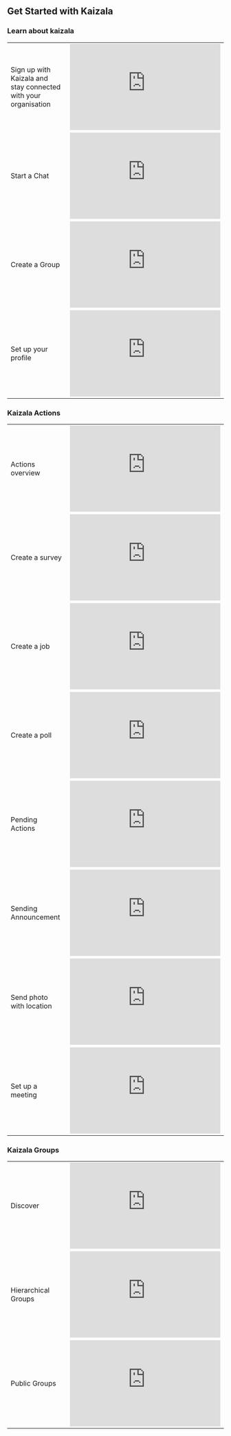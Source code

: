 ## Get Started with Kaizala

### Learn about kaizala

|                                                                |                                                                                                                            |
|----------------------------------------------------------------|----------------------------------------------------------------------------------------------------------------------------|
| Sign up with Kaizala and stay connected with your organisation | <iframe width="350" height="200" src="https://www.youtube.com/embed/JrSYq8KRYP4" frameborder="0" allowfullscreen></iframe> |
|                          Start a Chat                          | <iframe width="350" height="200" src="https://www.youtube.com/embed/1uvTGnOnh2o" frameborder="0" allowfullscreen></iframe> |
|                         Create a Group                         | <iframe width="350" height="200" src="https://www.youtube.com/embed/-g7hbbchBO4" frameborder="0" allowfullscreen></iframe> |
|                      Set up your profile                       | <iframe width="350" height="200" src="https://www.youtube.com/embed/4ceQhUhyIK0" frameborder="0" allowfullscreen></iframe> |

### Kaizala Actions

|                          |                                                                                                                            |
|--------------------------|----------------------------------------------------------------------------------------------------------------------------|
|     Actions overview     | <iframe width="350" height="200" src="https://www.youtube.com/embed/Rht_yThaPf4" frameborder="0" allowfullscreen></iframe> |
|     Create a survey      | <iframe width="350" height="200" src="https://www.youtube.com/embed/-njHV3Ze3pg" frameborder="0" allowfullscreen></iframe> |
|       Create a job       | <iframe width="350" height="200" src="https://www.youtube.com/embed/Qrk2amE1jbk" frameborder="0" allowfullscreen></iframe> |
|      Create a poll       | <iframe width="350" height="200" src="https://www.youtube.com/embed/Z-9lSaTImGw" frameborder="0" allowfullscreen></iframe> |
|     Pending Actions      | <iframe width="350" height="200" src="https://www.youtube.com/embed/CcbQJpMVSo4" frameborder="0" allowfullscreen></iframe> |
|   Sending Announcement   | <iframe width="350" height="200" src="https://www.youtube.com/embed/7YaRPVj45v0" frameborder="0" allowfullscreen></iframe> |
| Send photo with location | <iframe width="350" height="200" src="https://www.youtube.com/embed/OIh93F5ivL8" frameborder="0" allowfullscreen></iframe> |
|     Set up a meeting     | <iframe width="350" height="200" src="https://www.youtube.com/embed/T-5CIL4thvs" frameborder="0" allowfullscreen></iframe> |

### Kaizala Groups

|                     |                                                                                                                            |
|---------------------|----------------------------------------------------------------------------------------------------------------------------|
|      Discover       | <iframe width="350" height="200" src="https://www.youtube.com/embed/9jpiqkOqWoc" frameborder="0" allowfullscreen></iframe> |
| Hierarchical Groups | <iframe width="350" height="200" src="https://www.youtube.com/embed/lztv-ei4jXQ" frameborder="0" allowfullscreen></iframe> |
|    Public Groups    | <iframe width="350" height="200" src="https://www.youtube.com/embed/3xnI5pzQ7rU" frameborder="0" allowfullscreen></iframe> |


